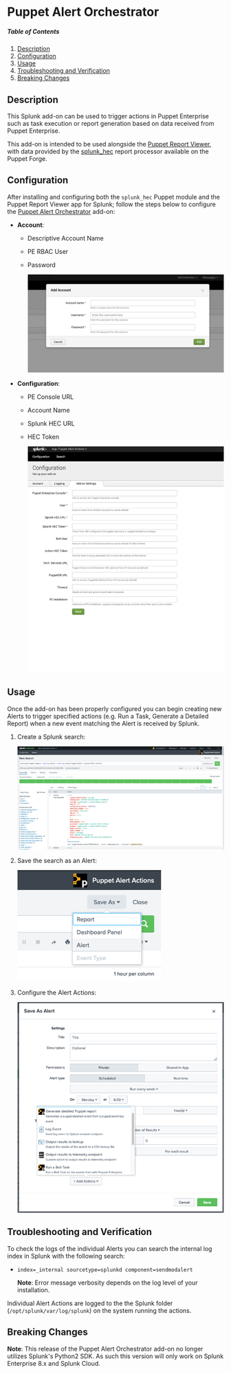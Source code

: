 # Puppet Alert Orchestrator

##### Table of Contents

1. [Description](#description)
2. [Configuration](#configuration)
3. [Usage](#usage)
4. [Troubleshooting and Verification](#troubleshooting-and-verification)
5. [Breaking Changes](#breaking-changes)

## Description

This Splunk add-on can be used to trigger actions in Puppet Enterprise such as task execution or report generation based on data received from Puppet Enterprise.

This add-on is intended to be used alongside the [Puppet Report Viewer](https://splunkbase.splunk.com/app/4413/), with data provided by the [splunk_hec](https://forge.puppet.com/puppetlabs/splunk_hec) report processor available on the Puppet Forge.

## Configuration

After installing and configuring both the `splunk_hec` Puppet module and the Puppet Report Viewer app for Splunk; follow the steps below to configure the [Puppet Alert Orchestrator](https://splunkbase.splunk.com/app/4928/) add-on:

* **Account**:
  * Descriptive Account Name
  * PE RBAC User
  * Password

	![Account](TA-puppet-alert-orchestrator/readme/img/account.png)

* **Configuration**:
  * PE Console URL
  * Account Name
  * Splunk HEC URL
  * HEC Token
	
	![Configuration](TA-puppet-alert-orchestrator/readme/img/configuration.png)


## Usage

Once the add-on has been properly configured you can begin creating new Alerts to trigger specified actions (e.g. Run a Task, Generate a Detailed Report) when a new event matching the Alert is received by Splunk.

1. Create a Splunk search:

	![Splunk Search](TA-puppet-alert-orchestrator/readme/pics/splunk_search.png)
	
2. Save the search as an Alert:

	![Save Splunk Search](TA-puppet-alert-orchestrator/readme/pics/save_as_alert.png)

3. Configure the Alert Actions:

	![Alert Action Configuration](TA-puppet-alert-orchestrator/readme/pics/alert_options.png)

## Troubleshooting and Verification

To check the logs of the individual Alerts you can search the internal log index in Splunk with the following search:

  * `index=_internal sourcetype=splunkd component=sendmodalert`
	
	**Note**: Error message verbosity depends on the log level of your installation.

Individual Alert Actions are logged to the the Splunk folder (`/opt/splunk/var/log/splunk`) on the system running the actions.

## Breaking Changes

**Note**: This release of the Puppet Alert Orchestrator add-on no longer utilizes Splunk's Python2 SDK. As such this version will only work on Splunk Enterprise 8.x and Splunk Cloud.